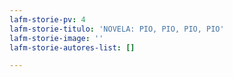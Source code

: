 ```yaml
---
lafm-storie-pv: 4
lafm-storie-titulo: 'NOVELA: PIO, PIO, PIO, PIO'
lafm-storie-image: ''
lafm-storie-autores-list: []

---
```

